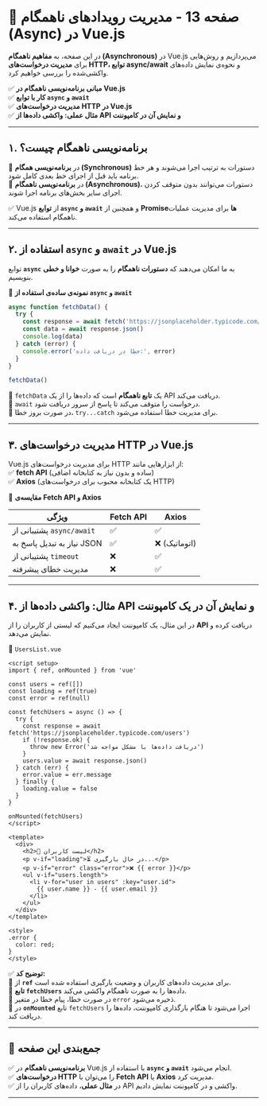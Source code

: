 # **📌 صفحه 13 - مدیریت رویدادهای ناهمگام (Async) در Vue.js**  

در این صفحه، به **مفاهیم ناهمگام (Asynchronous)** در Vue.js می‌پردازیم و روش‌هایی برای **مدیریت درخواست‌های HTTP، توابع async/await** و نحوه‌ی نمایش داده‌های واکشی‌شده را بررسی خواهیم کرد.  

✅ **مبانی برنامه‌نویسی ناهمگام در Vue.js**  
✅ **کار با توابع `async` و `await`**  
✅ **مدیریت درخواست‌های HTTP در Vue.js**  
✅ **مثال عملی: واکشی داده‌ها از API و نمایش آن در کامپوننت**  

---

## **۱. برنامه‌نویسی ناهمگام چیست؟**  

🔹 در **برنامه‌نویسی همگام (Synchronous)** دستورات به ترتیب اجرا می‌شوند و هر خط برنامه باید قبل از اجرای خط بعدی کامل شود.  
🔹 در **برنامه‌نویسی ناهمگام (Asynchronous)**، دستورات می‌توانند بدون متوقف کردن اجرای سایر بخش‌های برنامه اجرا شوند.  

✅ Vue.js از **توابع `async` و `await`** و همچنین از **Promise‌ها** برای مدیریت عملیات ناهمگام استفاده می‌کند.  

---

## **۲. استفاده از `async` و `await` در Vue.js**  

توابع **`async`** به ما امکان می‌دهند که **دستورات ناهمگام** را به صورت **خوانا و خطی** بنویسیم.  

📌 **نمونه‌ی ساده‌ی استفاده از `async` و `await`**  
```javascript
async function fetchData() {
  try {
    const response = await fetch('https://jsonplaceholder.typicode.com/posts/1')
    const data = await response.json()
    console.log(data)
  } catch (error) {
    console.error('خطا در دریافت داده:', error)
  }
}

fetchData()
```
🔹 `fetchData` یک **تابع ناهمگام** است که داده‌ها را از یک API دریافت می‌کند.  
🔹 `await` درخواست را متوقف می‌کند تا پاسخ از سرور دریافت شود.  
🔹 در صورت بروز خطا، `try...catch` برای مدیریت خطا استفاده می‌شود.  

---

## **۳. مدیریت درخواست‌های HTTP در Vue.js**  

Vue.js برای مدیریت درخواست‌های HTTP از ابزارهایی مانند:  
✅ **fetch API** (ساده و بدون نیاز به کتابخانه اضافی)  
✅ **Axios** (یک کتابخانه محبوب برای درخواست‌های HTTP)  

📌 **مقایسه‌ی Fetch API و Axios**  

| ویژگی | Fetch API | Axios |
|---|---|---|
| پشتیبانی از `async/await` | ✅ | ✅ |
| نیاز به تبدیل پاسخ به JSON | ✅ | ❌ (اتوماتیک) |
| پشتیبانی از `timeout` | ❌ | ✅ |
| مدیریت خطای پیشرفته | ❌ | ✅ |

---

## **۴. مثال: واکشی داده‌ها از API و نمایش آن در یک کامپوننت**  

در این مثال، یک کامپوننت ایجاد می‌کنیم که لیستی از کاربران را از **API** دریافت کرده و نمایش می‌دهد.  

📁 `UsersList.vue`  
```vue
<script setup>
import { ref, onMounted } from 'vue'

const users = ref([])
const loading = ref(true)
const error = ref(null)

const fetchUsers = async () => {
  try {
    const response = await fetch('https://jsonplaceholder.typicode.com/users')
    if (!response.ok) {
      throw new Error('دریافت داده‌ها با مشکل مواجه شد')
    }
    users.value = await response.json()
  } catch (err) {
    error.value = err.message
  } finally {
    loading.value = false
  }
}

onMounted(fetchUsers)
</script>

<template>
  <div>
    <h2>👥 لیست کاربران</h2>
    <p v-if="loading">⏳ در حال بارگیری...</p>
    <p v-if="error" class="error">❌ {{ error }}</p>
    <ul v-if="users.length">
      <li v-for="user in users" :key="user.id">
        {{ user.name }} - {{ user.email }}
      </li>
    </ul>
  </div>
</template>

<style>
.error {
  color: red;
}
</style>
```

✅ **توضیح کد:**  
🔹 از **`ref`** برای مدیریت داده‌های کاربران و وضعیت بارگیری استفاده شده است.  
🔹 **تابع `fetchUsers`** داده‌ها را به صورت ناهمگام واکشی می‌کند.  
🔹 در صورت خطا، پیام خطا در متغیر `error` ذخیره می‌شود.  
🔹 در **`onMounted`** تابع `fetchUsers` اجرا می‌شود تا هنگام بارگذاری کامپوننت، داده‌ها را دریافت کند.  

---

## **📌 جمع‌بندی این صفحه**  

✅ **برنامه‌نویسی ناهمگام** در Vue.js با استفاده از **`async` و `await`** انجام می‌شود.  
✅ **درخواست‌های HTTP** را می‌توان با **Fetch API** یا **Axios** مدیریت کرد.  
✅ در **مثال عملی**، داده‌های کاربران را از API واکشی و در کامپوننت نمایش دادیم.  

---
